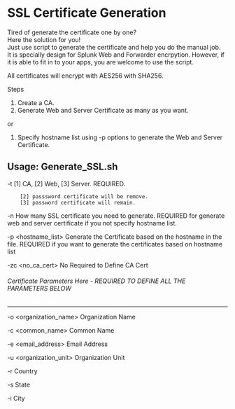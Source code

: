 # SSL Certificate Generation

Tired of generate the certificate one by one?<br/>
Here the solution for you!<br/>
Just use script to generate the certificate and help you do the manual job.<br/>
It is specially design for Splunk Web and Forwarder encrpytion. However, if it is able to fit in to your apps, you are welcome to use the script.<br/>

All certificates will encrypt with AES256 with SHA256.

Steps

1) Create a CA.
2) Generate Web and Server Certificate as many as you want.

or 

1) Specify hostname list using -p options to generate the Web and Server Certificate.

Usage: Generate_SSL.sh 
---------------------------------------------------------------------------------------------------------------------

  -t <type> [1] CA, [2] Web, [3] Server. REQUIRED. 
  
        [2] passsword certificate will be remove.
        [3] password certificate will remain.
 

  -n <number> How many SSL certificate you need to generate. REQUIRED for generate web and server certificate if you not specify hostname list.

  -p <hostname_list> Generate the Certificate based on the hostname in the file. REQUIRED if you want to generate the certificates based on hostname list

  -zc <no_ca_cert> No Required to Define CA Cert

###### Certificate Parameters Here  - REQUIRED TO DEFINE ALL THE PARAMETERS BELOW ######
------------------------------------------------------------------------------------------------------------------------------------------------

  -o <organization_name> Organization Name

  -c <common_name> Common Name

  -e <email_address> Email Address

  -u <organization_unit> Organization Unit

  -r <country> Country

  -s <state> State

  -i <city> City
